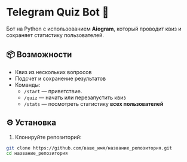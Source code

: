 # Telegram Quiz Bot 🤖

Бот на Python с использованием **Aiogram**, который проводит квиз и сохраняет статистику пользователей.

## 📦 Возможности

- Квиз из нескольких вопросов
- Подсчет и сохранение результатов
- Команды:
  - `/start` — приветствие.
  - `/quiz` — начать или перезапустить квиз
  - `/stats` — посмотреть статистику **всех пользователей**

## ⚙️ Установка

1. Клонируйте репозиторий:

```bash
git clone https://github.com/ваше_имя/название_репозитория.git
cd название_репозитория
